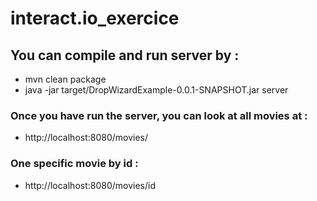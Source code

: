 # interact.io_exercice

## You can compile and run server by :
  * mvn clean package
  * java -jar target/DropWizardExample-0.0.1-SNAPSHOT.jar server

### Once you have run the server, you can look at all movies at :
  * http://localhost:8080/movies/ 
### One specific movie by id :
  * http://localhost:8080/movies/id
